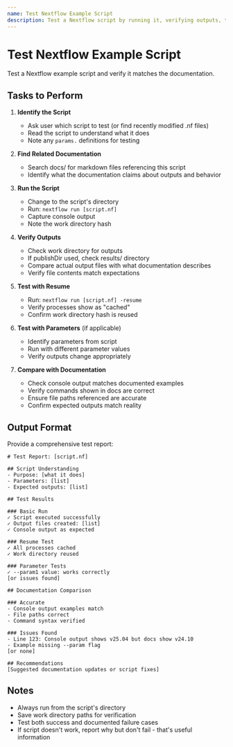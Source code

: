 ```yaml
---
name: Test Nextflow Example Script
description: Test a Nextflow script by running it, verifying outputs, testing resume functionality, and comparing results with documentation. Use when validating that example scripts work correctly and match their documentation.
---
```


# Test Nextflow Example Script

Test a Nextflow example script and verify it matches the documentation.

## Tasks to Perform

1. **Identify the Script**

   - Ask user which script to test (or find recently modified .nf files)
   - Read the script to understand what it does
   - Note any `params.` definitions for testing

2. **Find Related Documentation**

   - Search docs/ for markdown files referencing this script
   - Identify what the documentation claims about outputs and behavior

3. **Run the Script**

   - Change to the script's directory
   - Run: `nextflow run [script.nf]`
   - Capture console output
   - Note the work directory hash

4. **Verify Outputs**

   - Check work directory for outputs
   - If publishDir used, check results/ directory
   - Compare actual output files with what documentation describes
   - Verify file contents match expectations

5. **Test with Resume**

   - Run: `nextflow run [script.nf] -resume`
   - Verify processes show as "cached"
   - Confirm work directory hash is reused

6. **Test with Parameters** (if applicable)

   - Identify parameters from script
   - Run with different parameter values
   - Verify outputs change appropriately

7. **Compare with Documentation**
   - Check console output matches documented examples
   - Verify commands shown in docs are correct
   - Ensure file paths referenced are accurate
   - Confirm expected outputs match reality

## Output Format

Provide a comprehensive test report:

```
# Test Report: [script.nf]

## Script Understanding
- Purpose: [what it does]
- Parameters: [list]
- Expected outputs: [list]

## Test Results

### Basic Run
✓ Script executed successfully
✓ Output files created: [list]
✓ Console output as expected

### Resume Test
✓ All processes cached
✓ Work directory reused

### Parameter Tests
✓ --param1 value: works correctly
[or issues found]

## Documentation Comparison

### Accurate
- Console output examples match
- File paths correct
- Command syntax verified

### Issues Found
- Line 123: Console output shows v25.04 but docs show v24.10
- Example missing --param flag
[or none]

## Recommendations
[Suggested documentation updates or script fixes]
```

## Notes

- Always run from the script's directory
- Save work directory paths for verification
- Test both success and documented failure cases
- If script doesn't work, report why but don't fail - that's useful information
